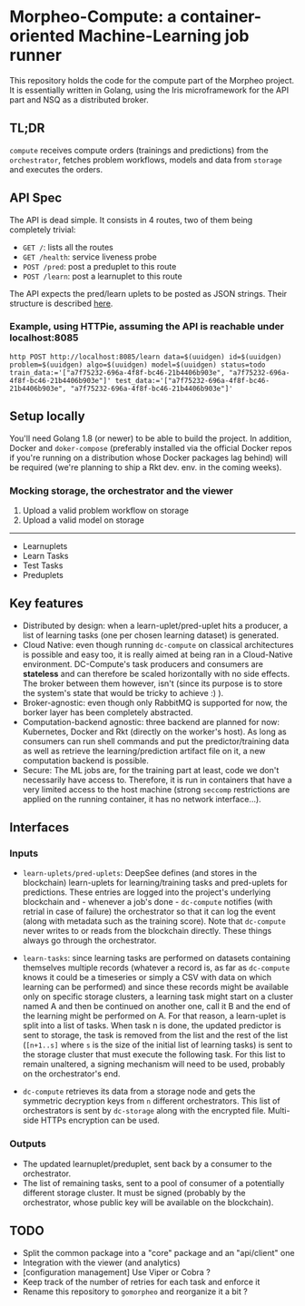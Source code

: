 Morpheo-Compute: a container-oriented Machine-Learning job runner
=================================================================

This repository holds the code for the compute part of the Morpheo project. It
is essentially written in Golang, using the Iris microframework for the API
part and NSQ as a distributed broker.

TL;DR
-----
`compute` receives compute orders (trainings and predictions) from the
`orchestrator`, fetches problem workflows, models and data from `storage` and
executes the orders.

API Spec
--------

The API is dead simple. It consists in 4 routes, two of them being completely
trivial:
 * `GET /`: lists all the routes
 * `GET /health`: service liveness probe
 * `POST /pred`: post a preduplet to this route
 * `POST /learn`: post a learnuplet to this route

The API expects the pred/learn uplets to be posted as JSON strings. Their
structure is described [here](https://morpheoorg.github.io/morpheo-orchestrator/modules/collections.html).

### Example, using HTTPie, assuming the API is reachable under localhost:8085

```shell
http POST http://localhost:8085/learn data=$(uuidgen) id=$(uuidgen) problem=$(uuidgen) algo=$(uuidgen) model=$(uuidgen) status=todo train_data:='["a7f75232-696a-4f8f-bc46-21b4406b903e", "a7f75232-696a-4f8f-bc46-21b4406b903e"]' test_data:='["a7f75232-696a-4f8f-bc46-21b4406b903e", "a7f75232-696a-4f8f-bc46-21b4406b903e"]'
```

Setup locally
-------------

You'll need Golang 1.8 (or newer) to be able to build the project. In addition,
Docker and `doker-compose` (preferably installed via the official Docker repos
if you're running on a distribution whose Docker packages lag behind) will be
required (we're planning to ship a Rkt dev. env. in the coming weeks).

### Mocking storage, the orchestrator and the viewer

 1. Upload a valid problem workflow on storage
 2. Upload a valid model on storage

-----------

* Learnuplets
* Learn Tasks
* Test Tasks
* Preduplets

Key features
------------
* Distributed by design: when a learn-uplet/pred-uplet hits a producer, a list
  of learning tasks (one per chosen learning dataset) is generated.
* Cloud Native: even though running `dc-compute` on classical architectures is
  possible and easy too, it is really aimed at being ran in a Cloud-Native
  environment. DC-Compute's task producers and consumers are **stateless** and
  can therefore be scaled horizontally with no side effects. The broker between
  them however, isn't (since its purpose is to store the system's state that
  would be tricky to achieve :) ).
* Broker-agnostic: even though only RabbitMQ is supported for now, the borker
  layer has been completely abstracted.
* Computation-backend agnostic: three backend are planned for now: Kubernetes,
  Docker and Rkt (directly on the worker's host). As long as consumers can run
  shell commands and put the predictor/training data as well as retrieve the
  learning/prediction artifact file on it, a new computation backend is
  possible.
* Secure: The ML jobs are, for the training part at least, code we don't
  necessarily have access to. Therefore, it is run in containers that have a
  very limited access to the host machine (strong `seccomp` restrictions are
  applied on the running container, it has no network interface...).


Interfaces
----------

### Inputs

* `learn-uplets/pred-uplets`: DeepSee defines (and stores in the blockchain)
  learn-uplets for learning/training tasks and pred-uplets for predictions.
  These entries are logged into the project's underlying blockchain and -
  whenever a job's done - `dc-compute` notifies (with retrial in case of
  failure) the orchestrator so that it can log the event (along with metadata
  such as the training score). Note that `dc-compute` never writes to or reads
  from the blockchain directly. These things always go through the orchestrator.

* `learn-tasks`: since learning tasks are performed on datasets containing
  themselves multiple records (whatever a record is, as far as `dc-compute`
  knows it could be a timeseries or simply a CSV with data on which learning can
  be performed) and since these records might be available only on specific
  storage clusters, a learning task might start on a cluster named A and then be
  continued on another one, call it B and the end of the learning might be
  performed on A.
  For that reason, a learn-uplet is split into a list of tasks. When task n is
  done, the updated predictor is sent to storage, the task is removed from the
  list and the rest of the list (`[n+1..s]` where `s` is the size of the initial
  list of learning tasks) is sent to the storage cluster that must
  execute the following task. For this list to remain unaltered, a signing
  mechanism will need to be used, probably on the orchestrator's end.

* `dc-compute` retrieves its data from a storage node and gets the symmetric
  decryption keys from `n` different orchestrators. This list of orchestrators
  is sent by `dc-storage` along with the encrypted file. Multi-side HTTPs
  encryption can be used.

### Outputs

* The updated learnuplet/preduplet, sent back by a consumer to the orchestrator.
* The list of remaining tasks, sent to a pool of consumer of a potentially
  different storage cluster. It must be signed (probably by the orchestrator,
  whose public key will be available on the blockchain).

## TODO

* Split the common package into a "core" package and an "api/client" one
* Integration with the viewer (and analytics)
* [configuration management] Use Viper or Cobra ?
* Keep track of the number of retries for each task and enforce it
* Rename this repository to `gomorpheo` and reorganize it a bit ?
